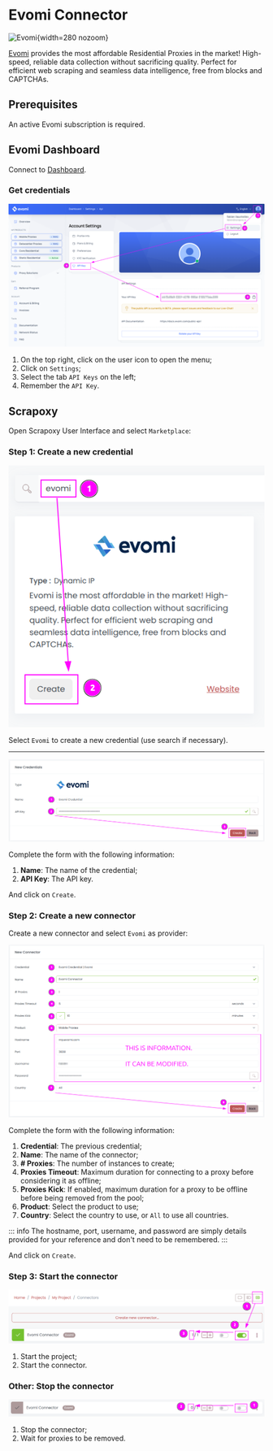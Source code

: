 # Evomi Connector

![Evomi](/assets/images/evomi.svg){width=280 nozoom}

[Evomi](/l/evomi) provides the most affordable Residential Proxies in the market! 
High-speed, reliable data collection without sacrificing quality. 
Perfect for efficient web scraping and seamless data intelligence, free from blocks and CAPTCHAs.


## Prerequisites

An active Evomi subscription is required.


## Evomi Dashboard

Connect to [Dashboard](/l/evomi-dashboard).


### Get credentials

![Evomi Credentials](evomi_credentials.png)

1. On the top right, click on the user icon to open the menu;
2. Click on `Settings`;
3. Select the tab `API Keys` on the left;
4. Remember the `API Key`.


## Scrapoxy

Open Scrapoxy User Interface and select `Marketplace`:


### Step 1: Create a new credential

![Credential Select](spx_credential_select.png)

Select `Evomi` to create a new credential (use search if necessary).

---

![Credential Form](spx_credential_create.png)

Complete the form with the following information:
1. **Name**: The name of the credential;
2. **API Key**: The API key.

And click on `Create`.


### Step 2: Create a new connector

Create a new connector and select `Evomi` as provider:

![Connector Create](spx_connector_create.png)

Complete the form with the following information:
1. **Credential**: The previous credential;
2. **Name**: The name of the connector;
3. **# Proxies**: The number of instances to create;
4. **Proxies Timeout**: Maximum duration for connecting to a proxy before considering it as offline;
5. **Proxies Kick**: If enabled, maximum duration for a proxy to be offline before being removed from the pool;
6. **Product**: Select the product to use;
7. **Country**: Select the country to use, or `All` to use all countries.

::: info
The hostname, port, username, and password are simply details provided for your reference and don't need to be remembered.
:::

And click on `Create`.


### Step 3: Start the connector

![Connector Start](spx_connector_start.png)

1. Start the project;
2. Start the connector.


### Other: Stop the connector

![Connector Stop](spx_connector_stop.png)

1. Stop the connector;
2. Wait for proxies to be removed.
